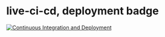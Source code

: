 
# live-ci-cd, deployment badge
[![Continuous Integration and Deployment](https://github.com/darkyjaz/live-ci-cd/actions/workflows/ci-cd-pipeline.yaml/badge.svg)](https://github.com/darkyjaz/live-ci-cd/actions/workflows/ci-cd-pipeline.yaml)
